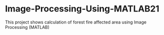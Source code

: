# Image-Processing-Using-MATLAB21
This project shows calculation of forest fire affected area using Image Processing (MATLAB)
